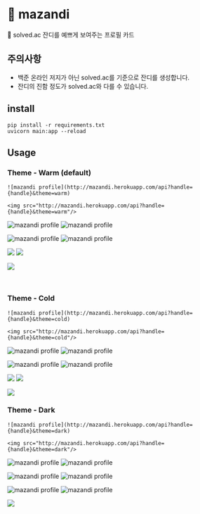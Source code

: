 # 🌱 mazandi
🌱 solved.ac 잔디를 예쁘게 보여주는 프로필 카드

## 주의사항
- 백준 온라인 저지가 아닌 solved.ac를 기준으로 잔디를 생성합니다.
- 잔디의 진함 정도가 solved.ac와 다를 수 있습니다.

## install
```
pip install -r requirements.txt
uvicorn main:app --reload
```

## Usage
### Theme - Warm (default)
```
![mazandi profile](http://mazandi.herokuapp.com/api?handle={handle}&theme=warm)
```
```
<img src="http://mazandi.herokuapp.com/api?handle={handle}&theme=warm"/>
```

![mazandi profile](http://mazandi.herokuapp.com/api?handle=djs100201)
![mazandi profile](http://mazandi.herokuapp.com/api/random?tier=platinum&theme=warm)

![mazandi profile](http://mazandi.herokuapp.com/api?handle=ohhamma)
![mazandi profile](http://mazandi.herokuapp.com/api?handle=pichulia)

![](https://github.com/mazassumnida/mazandi/blob/main/readme_images/bronze_warm.svg)
![](https://github.com/mazassumnida/mazandi/blob/main/readme_images/silver_warm.svg)

![](http://mazandi.herokuapp.com/api?handle=Lawali)

<br/>

### Theme - Cold
```
![mazandi profile](http://mazandi.herokuapp.com/api?handle={handle}&theme=cold)
```
```
<img src="http://mazandi.herokuapp.com/api?handle={handle}&theme=cold"/>
```
![mazandi profile](http://mazandi.herokuapp.com/api?handle=swoon&theme=cold)
![mazandi profile](http://mazandi.herokuapp.com/api/random?tier=platinum&theme=cold)

![mazandi profile](http://mazandi.herokuapp.com/api?handle=ohhamma&theme=cold)
![mazandi profile](http://mazandi.herokuapp.com/api?handle=pichulia&theme=cold)

![](https://github.com/mazassumnida/mazandi/blob/main/readme_images/bronze_cold.svg)
![](https://github.com/mazassumnida/mazandi/blob/main/readme_images/silver_cold.svg)


![](http://mazandi.herokuapp.com/api?handle=jhnah917&theme=cold)


### Theme - Dark
```
![mazandi profile](http://mazandi.herokuapp.com/api?handle={handle}&theme=dark)
```
```
<img src="http://mazandi.herokuapp.com/api?handle={handle}&theme=dark"/>
```
![mazandi profile](http://mazandi.herokuapp.com/api?handle=joonas&theme=dark)
![mazandi profile](http://mazandi.herokuapp.com/api/random?tier=platinum&theme=dark)

![mazandi profile](http://mazandi.herokuapp.com/api?handle=ohhamma&theme=dark)
![mazandi profile](http://mazandi.herokuapp.com/api?handle=pichulia&theme=dark)

![mazandi profile](http://mazandi.herokuapp.com/api/random?tier=silver&theme=dark)
![mazandi profile](http://mazandi.herokuapp.com/api/random?tier=bronze&theme=dark)

![](http://mazandi.herokuapp.com/api?handle=jhnah917&theme=dark)
